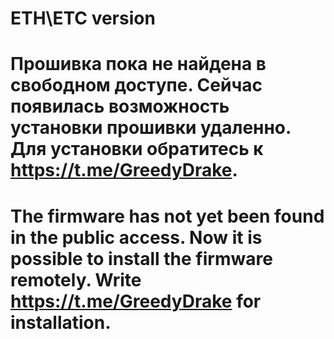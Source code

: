 # ETH\ETC version

# Прошивка пока не найдена в свободном доступе. Сейчас появилась возможность установки прошивки удаленно. Для установки обратитесь к https://t.me/GreedyDrake.
     
# The firmware has not yet been found in the public access. Now it is possible to install the firmware remotely. Write https://t.me/GreedyDrake for installation.
